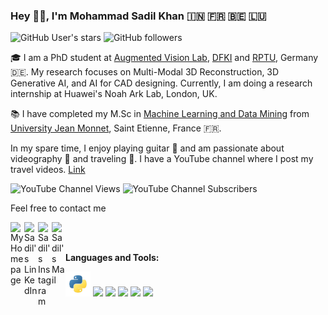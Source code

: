 ### Hey 👋🏽, I'm Mohammad Sadil Khan 🇮🇳 🇫🇷 🇧🇪 🇱🇺 
![GitHub User's stars](https://img.shields.io/github/stars/SadilKhan?style=for-the-badge&labelColor=blue&color=black) ![GitHub followers](https://img.shields.io/github/followers/SadilKhan?style=for-the-badge&labelColor=red&color=black)

🎓 I am a PhD student at [Augmented Vision Lab](https://av.dfki.de/), [DFKI](https://www.dfki.de/web) and [RPTU](https://rptu.de/en/home-1), Germany 🇩🇪. My research focuses on Multi-Modal 3D Reconstruction, 3D Generative AI, and AI for CAD designing. Currently, I am doing a research internship at Huawei's Noah Ark Lab, London, UK.

📚 I have completed my M.Sc in [Machine Learning and Data Mining](https://mldm.univ-st-etienne.fr/) from [University Jean Monnet](https://www.univ-st-etienne.fr/fr/index.html), Saint Etienne, France 🇫🇷. 

In my spare time, I enjoy playing guitar 🎸 and am passionate about videography 🎥 and traveling 🚝. I have a YouTube channel where I post my travel videos. [Link](https://www.youtube.com/channel/UC3TCC__F3NbO2I18D7nSP6g) 

![YouTube Channel Views](https://img.shields.io/youtube/channel/views/UC3TCC__F3NbO2I18D7nSP6g?style=social&labelColor=black&color=blue) ![YouTube Channel Subscribers](https://img.shields.io/youtube/channel/subscribers/UC3TCC__F3NbO2I18D7nSP6g)

Feel free to contact me

<a href="https://mdsadilkhan.onrender.com/">
  <img align="left" alt="My Homepage" width="22px" src="https://cdn.jsdelivr.net/npm/simple-icons@3.13.0/icons/homeassistant.svg" />
</a>
<a href="https://www.linkedin.com/in/md-sadil-khan-a96568170/">
  <img align="left" alt="Sadil's LinKedIn" width="22px" src="https://cdn.jsdelivr.net/npm/simple-icons@v3/icons/linkedin.svg" />
</a>
<a href="https://www.instagram.com/ryzenx_sk/">
  <img align="left" alt="Sadil's Instagram" width="22px" src="https://cdn.jsdelivr.net/npm/simple-icons@v3/icons/instagram.svg" />
</a>

<a href="mailto:mdsadilkhan99@gmail.com?subject=Mail&body=Mail Me Here!">
  <img align="left" alt="Sadil's Mail" width="22px" src= "https://cdn.jsdelivr.net/npm/simple-icons@3.13.0/icons/gmail.svg"/>
</a>

<br />
<br />

**Languages and Tools:**  

<code><img height="40" src="https://raw.githubusercontent.com/github/explore/80688e429a7d4ef2fca1e82350fe8e3517d3494d/topics/python/python.png"></code>
<code><img height="40" src="http://www.pngall.com/wp-content/uploads/2017/05/Copyright-Symbol-R-Free-Download-PNG.png"></code>
<code><img height="40" src="https://upload.wikimedia.org/wikipedia/commons/1/10/PyTorch_logo_icon.svg"></code>
<code><img height="40" src="https://julialang.org/assets/infra/logo.svg"></code>
<code><img height="40" src="https://upload.wikimedia.org/wikipedia/en/c/cd/Anaconda_Logo.png"></code>
<code><img height="40" src="https://developer.apple.com/swift/images/swift-og.png"></code>

